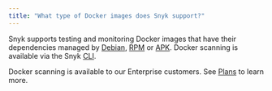 ```yaml
---
title: "What type of Docker images does Snyk support?"
---
```

Snyk supports testing and monitoring Docker images that have their dependencies managed by [Debian](https://wiki.debian.org/Apt), [RPM](http://rpm.org/) or [APK](https://pkgs.alpinelinux.org/packages). Docker scanning is available via the Snyk [CLI](/docs/using-snyk/).

Docker scanning is available to our Enterprise customers. See [Plans](/plans) to learn more.

